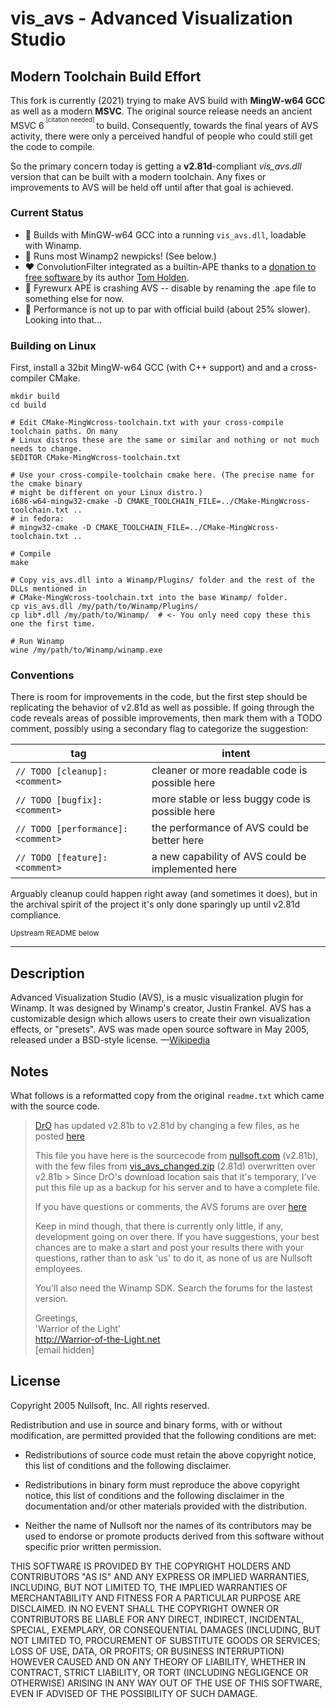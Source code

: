 # vis_avs - Advanced Visualization Studio

## Modern Toolchain Build Effort

This fork is currently (2021) trying to make AVS build with **MingW-w64 GCC** as well as
a modern **MSVC**. The original source release needs an ancient MSVC 6<sup><sup>
[citation needed] </sup></sup> to build. Consequently, towards the final years of AVS
activity, there were only a perceived handful of people who could still get the code to
compile.

So the primary concern today is getting a **v2.81d**-compliant *vis_avs.dll* version
that can be built with a modern toolchain. Any fixes or improvements to AVS will be held
off until after that goal is achieved.


### Current Status

* 🎉 Builds with MinGW-w64 GCC into a running `vis_avs.dll`, loadable with Winamp.
* 💃 Runs most Winamp2 newpicks! (See below.)
* ❤️ ConvolutionFilter integrated as a builtin-APE thanks to a [donation to free software
  ](https://github.com/tholden/AVSConvolutionFilter) by its author [Tom Holden](
  https://github.com/tholden).
* 🧨 Fyrewurx APE is crashing AVS -- disable by renaming the .ape file to something else
  for now.
* 🥵 Performance is not up to par with official build (about 25% slower). Looking into
  that...

### Building on Linux

First, install a 32bit MingW-w64 GCC (with C++ support) and and a cross-compiler CMake.

```shell
mkdir build
cd build

# Edit CMake-MingWcross-toolchain.txt with your cross-compile toolchain paths. On many
# Linux distros these are the same or similar and nothing or not much needs to change.
$EDITOR CMake-MingWcross-toolchain.txt

# Use your cross-compile-toolchain cmake here. (The precise name for the cmake binary
# might be different on your Linux distro.)
i686-w64-mingw32-cmake -D CMAKE_TOOLCHAIN_FILE=../CMake-MingWcross-toolchain.txt ..
# in fedora:
# mingw32-cmake -D CMAKE_TOOLCHAIN_FILE=../CMake-MingWcross-toolchain.txt ..

# Compile
make

# Copy vis_avs.dll into a Winamp/Plugins/ folder and the rest of the DLLs mentioned in
# CMake-MingWcross-toolchain.txt into the base Winamp/ folder.
cp vis_avs.dll /my/path/to/Winamp/Plugins/
cp lib*.dll /my/path/to/Winamp/  # <- You only need copy these this one the first time.

# Run Winamp
wine /my/path/to/Winamp/winamp.exe
```


### Conventions

There is room for improvements in the code, but the first step should be replicating the
behavior of v2.81d as well as possible. If going through the code reveals areas of
possible improvements, then mark them with a TODO comment, possibly using a secondary
flag to categorize the suggestion:

| tag | intent |
|-----|--------|
|`// TODO [cleanup]: <comment>`    |cleaner or more readable code is possible here   |
|`// TODO [bugfix]: <comment>`     |more stable or less buggy code is possible here  |
|`// TODO [performance]: <comment>`|the performance of AVS could be better here      |
|`// TODO [feature]: <comment>`    |a new capability of AVS could be implemented here|

Arguably cleanup could happen right away (and sometimes it does), but in the archival
spirit of the project it's only done sparingly up until v2.81d compliance.


<sub>Upstream README below</sub>

---

## Description

Advanced Visualization Studio (AVS), is a music visualization plugin for Winamp. It was designed by Winamp's creator, Justin Frankel. AVS has a customizable design which allows users to create their own visualization effects, or "presets". AVS was made open source software in May 2005, released under a BSD-style license. —[Wikipedia](http://en.wikipedia.org/wiki/Advanced_Visualization_Studio)

## Notes

What follows is a reformatted copy from the original `readme.txt` which came with the source code.

> [DrO](http://forums.winamp.com/member.php?s=&action=getinfo&userid=122037) has updated v2.81b to v2.81d by changing a few files, as he posted [here](http://forums.winamp.com/showthread.php?postid=2054764#post2054764)  
>
> This file you have here is the sourcecode from [nullsoft.com](http://www.nullsoft.com/free/avs/) (v2.81b), with the few files from [vis_avs_changed.zip](http://www.nunzioweb.com/daz/temp/avs/vis_avs_changed.zip) (2.81d) overwritten over v2.81b  >
> Since DrO's download location sais that it's temporary, I've put this file up as a backup for his server and to have a complete file.  
>
> If you have questions or comments, the AVS forums are over [here](http://forums.winamp.com/forumdisplay.php?s=&forumid=85)  
>
> Keep in mind though, that there is currently only little, if any, development going on over there. If you have suggestions, your best chances are to make a start and post your results there with your questions, rather than to ask 'us' to do it, as none of  us are Nullsoft employees.  
>
> You'll also need the Winamp SDK. Search the forums for the lastest version.  
>
> Greetings,  
> 'Warrior of the Light'  
> http://Warrior-of-the-Light.net  
> [email hidden]

## License

Copyright 2005 Nullsoft, Inc.
All rights reserved.

Redistribution and use in source and binary forms, with or without modification, 
are permitted provided that the following conditions are met:

  * Redistributions of source code must retain the above copyright notice,
    this list of conditions and the following disclaimer. 

  * Redistributions in binary form must reproduce the above copyright notice,
    this list of conditions and the following disclaimer in the documentation
    and/or other materials provided with the distribution. 

  * Neither the name of Nullsoft nor the names of its contributors may be used to 
    endorse or promote products derived from this software without specific prior written permission. 
 
THIS SOFTWARE IS PROVIDED BY THE COPYRIGHT HOLDERS AND CONTRIBUTORS "AS IS" AND ANY EXPRESS OR 
IMPLIED WARRANTIES, INCLUDING, BUT NOT LIMITED TO, THE IMPLIED WARRANTIES OF MERCHANTABILITY AND 
FITNESS FOR A PARTICULAR PURPOSE ARE DISCLAIMED. IN NO EVENT SHALL THE COPYRIGHT OWNER OR 
CONTRIBUTORS BE LIABLE FOR ANY DIRECT, INDIRECT, INCIDENTAL, SPECIAL, EXEMPLARY, OR CONSEQUENTIAL
DAMAGES (INCLUDING, BUT NOT LIMITED TO, PROCUREMENT OF SUBSTITUTE GOODS OR SERVICES; LOSS OF USE,
DATA, OR PROFITS; OR BUSINESS INTERRUPTION) HOWEVER CAUSED AND ON ANY THEORY OF LIABILITY, WHETHER
IN CONTRACT, STRICT LIABILITY, OR TORT (INCLUDING NEGLIGENCE OR OTHERWISE) ARISING IN ANY WAY OUT 
OF THE USE OF THIS SOFTWARE, EVEN IF ADVISED OF THE POSSIBILITY OF SUCH DAMAGE.
